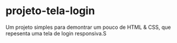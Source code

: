 # projeto-tela-login
 Um projeto simples para demontrar um pouco de HTML & CSS, que repesenta uma tela de login responsiva.S
